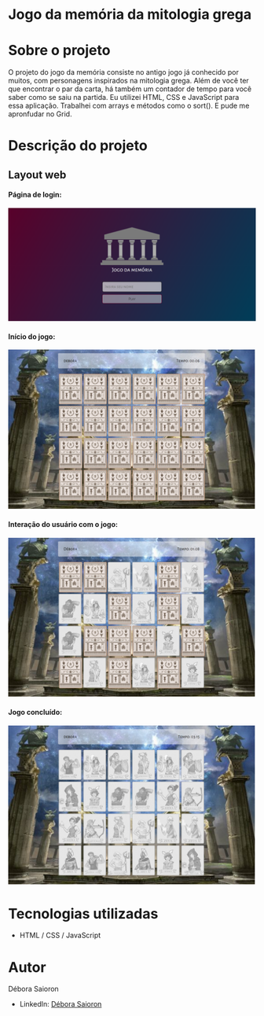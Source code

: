 # Jogo da memória da mitologia grega

# Sobre o projeto

O projeto do jogo da memória consiste no antigo jogo já conhecido por muitos, com personagens inspirados na mitologia grega. Além de você ter que encontrar o par da carta, há também um contador de tempo para você saber como se saiu na partida. Eu utilizei HTML, CSS e JavaScript para essa aplicação. Trabalhei com arrays e métodos como o sort(). E pude me apronfudar no Grid.


# Descrição do projeto

## Layout web
#### Página de login:

![Web index](https://github.com/saiorond/jogo-da-memoria/blob/main/prints/screencapture-jogo-da-memoria-zeta-vercel-app-2022-10-01-20_17_57.png)

#### Início do jogo:

![Web requiered](https://github.com/saiorond/jogo-da-memoria/blob/main/prints/screencapture-jogo-da-memoria-zeta-vercel-app-paginas-jogo-html-2022-10-01-20_18_10.png)

#### Interação do usuário com o jogo: 

![Web required](https://github.com/saiorond/jogo-da-memoria/blob/main/prints/screencapture-127-0-0-1-5500-paginas-jogo-html-2022-10-01-20_39_46.png)

#### Jogo concluído:

![Web required](https://github.com/saiorond/jogo-da-memoria/blob/main/prints/screencapture-jogo-da-memoria-zeta-vercel-app-paginas-jogo-html-2022-10-01-20_21_26.png)

# Tecnologias utilizadas

- HTML / CSS / JavaScript 

# Autor

Débora Saioron

- LinkedIn: [Débora Saioron](https://www.linkedin.com/in/deborasaioron/)
